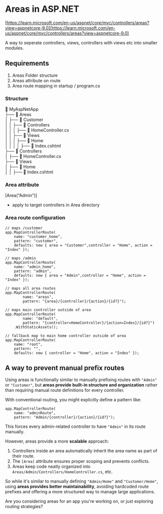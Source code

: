 # Areas in ASP.NET

[https://learn.microsoft.com/en-us/aspnet/core/mvc/controllers/areas?view=aspnetcore-9.0](https://learn.microsoft.com/en-us/aspnet/core/mvc/controllers/areas?view=aspnetcore-9.0)

A way to seperate controllers, views, controllers with views etc into smaller modules.

## Requirements

1. Areas Folder structure
2. Areas attribute on route
3. Area route mapping in startup / program.cs

### Structure

📂 MyAspNetApp  
├── 📂 Areas  
│ ├── 📂 Customer  
│ │ ├── 📂 Controllers  
│ │ │ ├── 📄 HomeController.cs  
│ │ ├── 📂 Views  
│ │ │ ├── 📂 Home  
│ │ │ │ ├── 📄 Index.cshtml  
├── 📂 Controllers  
│ ├── 📄 HomeController.cs  
├── 📂 Views  
│ ├── 📂 Home  
│ │ ├── 📄 Index.cshtml

### Area attribute

\[Area(“Admin”)\]

- apply to target controllers in Area directory

### Area route configuration

```
// maps /customer
app.MapControllerRoute(
    name: "customer_home",
    pattern: "customer",
    defaults: new { area = "Customer",controller = "Home", action = "Index" });

// maps /admin
app.MapControllerRoute(
    name: "admin_home",
    pattern: "admin",
    defaults: new { area = "Admin",controller = "Home", action = "Index" });

// maps all area routes
app.MapControllerRoute(
        name: "areas", 
        pattern: "{area}/{controller}/{action}/{id?}");

// maps main controller outside of area
app.MapControllerRoute(
        name: "default",
        pattern: "{controller=HomeController}/{action=Index}/{id?}")
    .WithStaticAssets();

// fallback map to main home controller outside of area
app.MapControllerRoute(
    name: "root",
    pattern: "",
    defaults: new { controller = "Home", action = "Index" });
```

## A way to prevent manual prefix routes

Using areas is functionally similar to manually prefixing routes with `"Admin"` or `"Customer"`, but **areas provide built-in structure and organization** rather than requiring manual route definitions for every controller.

With conventional routing, you might explicitly define a pattern like:

```
app.MapControllerRoute(
    name: "adminRoute",
    pattern: "Admin/{controller}/{action}/{id?}");
```

This forces every admin-related controller to have `"Admin"` in its route manually.

However, areas provide a more **scalable** approach:

1. Controllers inside an area automatically inherit the area name as part of their route.
2. The `[Area]` attribute ensures proper scoping and prevents conflicts.
3. Areas keep code neatly organized into `Areas/Admin/Controllers/HomeController.cs`, etc.

So while it's similar to manually defining `"Admin/Home"` and `"Customer/Home"`, using **areas provides better maintainability**, avoiding hardcoded route prefixes and offering a more structured way to manage large applications.

Are you considering areas for an app you're working on, or just exploring routing strategies?